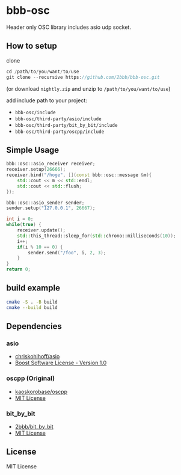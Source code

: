 # bbb-osc

Header only OSC library includes asio udp socket.

## How to setup

clone

```cpp
cd /path/to/you/want/to/use
git clone --recursive https://github.com/2bbb/bbb-osc.git
```

(or download `nightly.zip` and unzip to `/path/to/you/want/to/use`)

add include path to your project:

* `bbb-osc/include`
* `bbb-osc/third-party/asio/include`
* `bbb-osc/third-party/bit_by_bit/include`
* `bbb-osc/third-party/oscpp/include`

## Simple Usage

```cpp
bbb::osc::asio_receiver receiver;
receiver.setup(26666);
receiver.bind("/hoge", [](const bbb::osc::message &m){
    std::cout << m << std::endl;
    std::cout << std::flush;
});

bbb::osc::asio_sender sender;
sender.setup("127.0.0.1", 26667);

int i = 0;
while(true) {
    receiver.update();
    std::this_thread::sleep_for(std::chrono::milliseconds(10));
    i++;
    if(i % 10 == 0) {
        sender.send("/foo", i, 2, 3);
    }
}
return 0;

```

## build example

```bash
cmake -S . -B build
cmake --build build
```

## Dependencies

### asio

* [chriskohlhoff/asio](https://github.com/chriskohlhoff/asio)
* [Boost Software License - Version 1.0](https://github.com/chriskohlhoff/asio/blob/master/LICENSE_1_0.txt)

### oscpp (Original)

* [kaoskorobase/oscpp](https://github.com/kaoskorobase/oscpp)
* [MIT License](https://github.com/kaoskorobase/oscpp/blob/master/LICENSE)

### bit_by_bit

* [2bbb/bit_by_bit](https://github.com/2bbb/bit_by_bit)
* [MIT License](https://github.com/2bbb/bit_by_bit/blob/master/LICENSE)

## License

MIT License
